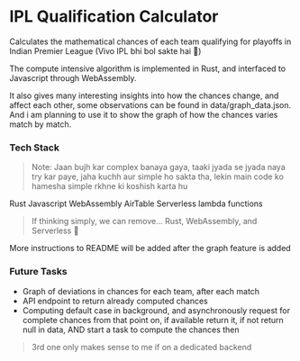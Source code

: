 # IPL Qualification Calculator

Calculates the mathematical chances of each team qualifying for playoffs in Indian Premier League (Vivo IPL bhi bol sakte hai 🙂)

The compute intensive algorithm is implemented in Rust, and interfaced to Javascript through WebAssembly.

It also gives many interesting insights into how the chances change, and affect each other, some observations can be found in data/graph_data.json. And i am planning to use it to show the graph of how the chances varies match by match.

### Tech Stack

> Note: Jaan bujh kar complex banaya gaya, taaki jyada se jyada naya try kar paye, jaha kuchh aur simple ho sakta tha, lekin main code ko hamesha simple rkhne ki koshish karta hu

Rust
Javascript
WebAssembly
AirTable
Serverless lambda functions

> If thinking simply, we can remove... Rust, WebAssembly, and Serverless 🙂

More instructions to README will be added after the graph feature is added

### Future Tasks

* Graph of deviations in chances for each team, after each match
* API endpoint to return already computed chances
* Computing default case in background, and asynchronously request for complete chances from that point on, if available return it, if not return null in data, AND start a task to compute the chances then

> 3rd one only makes sense to me if on a dedicated backend
